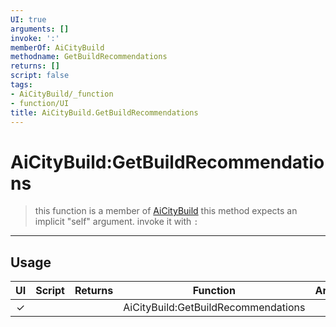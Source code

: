 ```yaml
---
UI: true
arguments: []
invoke: ':'
memberOf: AiCityBuild
methodname: GetBuildRecommendations
returns: []
script: false
tags:
- AiCityBuild/_function
- function/UI
title: AiCityBuild.GetBuildRecommendations
---
```

# AiCityBuild:GetBuildRecommendations
> this function is a member of [AiCityBuild](civ-6/lua/AiCityBuild.md)
> this method expects an implicit "self" argument. invoke it with `:`
-----
## Usage
|  UI | Script | Returns | Function | Arguments |
|:---:|:------:|-------:|:--------:|:---------|
|✓| ||AiCityBuild:GetBuildRecommendations||
